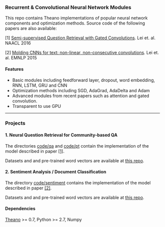 ### Recurrent & Convolutional Neural Network Modules

This repo contains Theano implementations of popular neural network components and optimization methods. Source code of the following papers are also available:

[1] [Semi-supervised Question Retrieval with Gated Convolutions](http://arxiv.org/abs/1512.05726). Lei et. al. NAACL 2016

[2] [Molding CNNs for text: non-linear, non-consecutive convolutions](http://arxiv.org/abs/1508.04112). Lei et. al. EMNLP 2015

#### Features
  - Basic modules including feedforward layer, dropout, word embedding, RNN, LSTM, GRU and CNN
  - Optimization methods including SGD, AdaGrad, AdaDelta and Adam
  - Advanced modules from recent papers such as attention and gated convolution.
  - Transparent to use GPU

----------

### Projects
#### 1. Neural Question Retrieval for Community-based QA

The directories [code/qa](/code/qa) and [code/pt](/code/pt) contain the implementation of the model described in paper [[1]]((http://arxiv.org/abs/1512.05726)).

Datasets and and pre-trained word vectors are available at [this repo](https://github.com/taolei87/askubuntu).

#### 2. Sentiment Analysis / Document Classification

The directory [code/sentiment](/code/sentiment) contains the implementation of the model described in paper [[2]](http://arxiv.org/abs/1508.04112).

Datasets and and pre-trained word vectors are available at [this repo](https://github.com/taolei87/text_convnet).


#### Dependencies
  [Theano](http://deeplearning.net/software/theano/) >= 0.7, Python >= 2.7, Numpy

  
